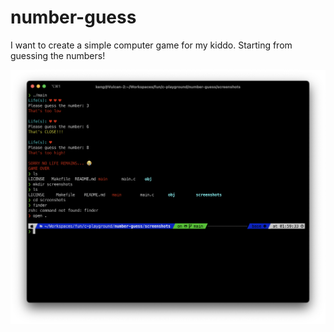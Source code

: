 # number-guess

I want to create a simple computer game for my kiddo. Starting from guessing the numbers!

![screenshot](screenshots/1.png)

